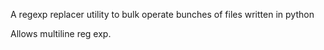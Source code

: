 A regexp replacer utility to bulk operate bunches of files written in python

Allows multiline reg exp.
